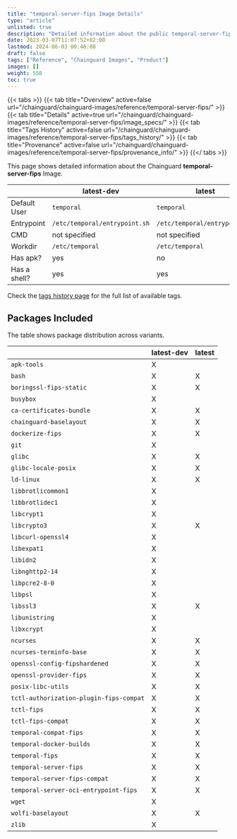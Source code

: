 ```yaml
---
title: "temporal-server-fips Image Details"
type: "article"
unlisted: true
description: "Detailed information about the public temporal-server-fips Chainguard Image."
date: 2023-03-07T11:07:52+02:00
lastmod: 2024-06-03 00:46:08
draft: false
tags: ["Reference", "Chainguard Images", "Product"]
images: []
weight: 550
toc: true
---
```


{{< tabs >}}
{{< tab title="Overview" active=false url="/chainguard/chainguard-images/reference/temporal-server-fips/" >}}
{{< tab title="Details" active=true url="/chainguard/chainguard-images/reference/temporal-server-fips/image_specs/" >}}
{{< tab title="Tags History" active=false url="/chainguard/chainguard-images/reference/temporal-server-fips/tags_history/" >}}
{{< tab title="Provenance" active=false url="/chainguard/chainguard-images/reference/temporal-server-fips/provenance_info/" >}}
{{</ tabs >}}

This page shows detailed information about the Chainguard **temporal-server-fips** Image.

|              | latest-dev                    | latest                        |
|--------------|-------------------------------|-------------------------------|
| Default User | `temporal`                    | `temporal`                    |
| Entrypoint   | `/etc/temporal/entrypoint.sh` | `/etc/temporal/entrypoint.sh` |
| CMD          | not specified                 | not specified                 |
| Workdir      | `/etc/temporal`               | `/etc/temporal`               |
| Has apk?     | yes                           | no                            |
| Has a shell? | yes                           | yes                           |

Check the [tags history page](/chainguard/chainguard-images/reference/temporal-server-fips/tags_history/) for the full list of available tags.

## Packages Included
The table shows package distribution across variants.

|                                         | latest-dev | latest |
|-----------------------------------------|------------|--------|
| `apk-tools`                             | X          |        |
| `bash`                                  | X          | X      |
| `boringssl-fips-static`                 | X          | X      |
| `busybox`                               | X          |        |
| `ca-certificates-bundle`                | X          | X      |
| `chainguard-baselayout`                 | X          | X      |
| `dockerize-fips`                        | X          | X      |
| `git`                                   | X          |        |
| `glibc`                                 | X          | X      |
| `glibc-locale-posix`                    | X          | X      |
| `ld-linux`                              | X          | X      |
| `libbrotlicommon1`                      | X          |        |
| `libbrotlidec1`                         | X          |        |
| `libcrypt1`                             | X          |        |
| `libcrypto3`                            | X          | X      |
| `libcurl-openssl4`                      | X          |        |
| `libexpat1`                             | X          |        |
| `libidn2`                               | X          |        |
| `libnghttp2-14`                         | X          |        |
| `libpcre2-8-0`                          | X          |        |
| `libpsl`                                | X          |        |
| `libssl3`                               | X          | X      |
| `libunistring`                          | X          |        |
| `libxcrypt`                             | X          |        |
| `ncurses`                               | X          | X      |
| `ncurses-terminfo-base`                 | X          | X      |
| `openssl-config-fipshardened`           | X          | X      |
| `openssl-provider-fips`                 | X          | X      |
| `posix-libc-utils`                      | X          | X      |
| `tctl-authorization-plugin-fips-compat` | X          | X      |
| `tctl-fips`                             | X          | X      |
| `tctl-fips-compat`                      | X          | X      |
| `temporal-compat-fips`                  | X          | X      |
| `temporal-docker-builds`                | X          | X      |
| `temporal-fips`                         | X          | X      |
| `temporal-server-fips`                  | X          | X      |
| `temporal-server-fips-compat`           | X          | X      |
| `temporal-server-oci-entrypoint-fips`   | X          | X      |
| `wget`                                  | X          |        |
| `wolfi-baselayout`                      | X          | X      |
| `zlib`                                  | X          |        |

